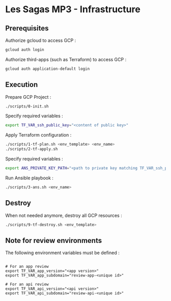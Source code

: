 # Les Sagas MP3 - Infrastructure

## Prerequisites

Authorize gcloud to access GCP :

```bash
gcloud auth login
```

Authorize third-apps (such as Terraform) to access GCP :

```bash
gcloud auth application-default login
```

## Execution

Prepare GCP Project :

```bash
./scripts/0-init.sh
```

Specify required variables :

```bash
export TF_VAR_ssh_public_key="<content of public key>"
```

Apply Terraform configuration :

```bash
./scripts/1-tf-plan.sh <env_template> <env_name>
./scripts/2-tf-apply.sh
```

Specify required variables :

```bash
export ANS_PRIVATE_KEY_PATH="<path to private key matching TF_VAR_ssh_public_key>"
```

Run Ansible playbook :

```bash
./scripts/3-ans.sh <env_name>
```

## Destroy

When not needed anymore, destroy all GCP resources :

```bash
./scripts/9-tf-destroy.sh <env_template>
```

## Note for review environments

The following environment variables must be defined :

```

# For an app review
export TF_VAR_app_version="<app version>"
export TF_VAR_app_subdomain="review-app-<unique id>"

# For an api review
export TF_VAR_api_version="<api version>"
export TF_VAR_api_subdomain="review-api-<unique id>"

```